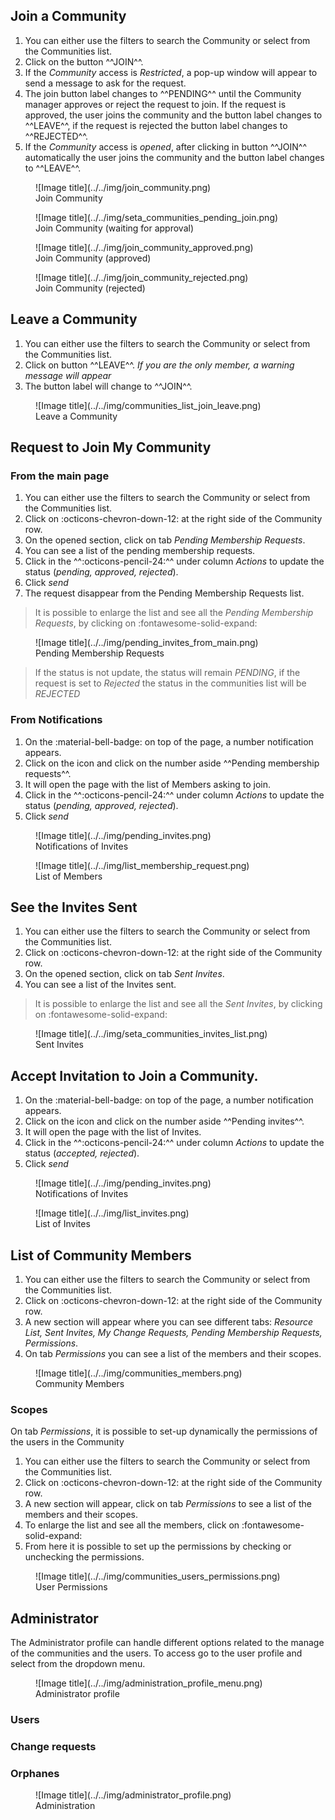 ## Join a Community

1. You can either use the filters to search the Community or select from the Communities list.      
2. Click on the button ^^JOIN^^.     
3. If the *Community* access is *Restricted*, a pop-up window will appear to send a message to ask for the request.      
4. The join button label changes to ^^PENDING^^ until the Community manager approves or reject the request to join. If the request is approved, the user joins the community and the button label changes to ^^LEAVE^^, if the request is rejected the button label changes to ^^REJECTED^^.
5. If the *Community* access is *opened*, after clicking in button ^^JOIN^^ automatically the user joins the community and the button label changes to ^^LEAVE^^.  
    

<figure markdown>
  ![Image title](../../img/join_community.png)
  <figcaption>Join Community</figcaption>
</figure>

<figure markdown>
  ![Image title](../../img/seta_communities_pending_join.png)
  <figcaption>Join Community (waiting for approval)</figcaption>
</figure>

<figure markdown>
  ![Image title](../../img/join_community_approved.png)
  <figcaption>Join Community (approved)</figcaption>
</figure>

<figure markdown>
  ![Image title](../../img/join_community_rejected.png)
  <figcaption>Join Community (rejected)</figcaption>
</figure>

## Leave a Community

1. You can either use the filters to search the Community or select from the Communities list.      
2. Click on button ^^LEAVE^^. *If you are the only member, a warning message will appear*       
3. The button label will change to ^^JOIN^^.              

<figure markdown>
  ![Image title](../../img/communities_list_join_leave.png)
  <figcaption>Leave a Community</figcaption>
</figure>

## Request to Join My Community

### From the main page
1. You can either use the filters to search the Community or select from the Communities list.             
2. Click on :octicons-chevron-down-12: at the right side of the Community row.      
3. On the opened section, click on tab *Pending Membership Requests*.           
4. You can see a list of the pending membership requests.            
5. Click in the ^^:octicons-pencil-24:^^ under column *Actions* to update the status (*pending, approved, rejected*).     
6. Click *send*
7. The request disappear from the Pending Membership Requests list.

> It is possible to enlarge the list and see all the *Pending Membership Requests*, by clicking on :fontawesome-solid-expand:         

<figure markdown>
  ![Image title](../../img/pending_invites_from_main.png)
  <figcaption>Pending Membership Requests</figcaption>
</figure>

> If the status is not update, the status will remain *PENDING*, if the request is set to *Rejected* the status in the communities list will be *REJECTED*

### From Notifications

1. On the :material-bell-badge: on top of the page, a number notification appears.             
2. Click on the icon and click on the number aside ^^Pending membership requests^^.              
3. It will open the page with the list of Members asking to join.                    
4. Click in the ^^:octicons-pencil-24:^^ under column *Actions* to update the status (*pending, approved, rejected*).
5. Click *send*     

<figure markdown>
  ![Image title](../../img/pending_invites.png)
  <figcaption>Notifications of Invites</figcaption>
</figure>

<figure markdown>
  ![Image title](../../img/list_membership_request.png)
  <figcaption>List of Members</figcaption>
</figure>


## See the Invites Sent
1. You can either use the filters to search the Community or select from the Communities list.             
2. Click on :octicons-chevron-down-12: at the right side of the Community row.      
3. On the opened section, click on tab *Sent Invites*.           
4. You can see a list of the Invites sent.            

> It is possible to enlarge the list and see all the *Sent Invites*, by clicking on :fontawesome-solid-expand:         

<figure markdown>
  ![Image title](../../img/seta_communities_invites_list.png)
  <figcaption>Sent Invites</figcaption>
</figure>

## Accept Invitation to Join a Community.

1. On the :material-bell-badge: on top of the page, a number notification appears.             
2. Click on the icon and click on the number aside ^^Pending invites^^.              
3. It will open the page with the list of Invites.                    
4. Click in the ^^:octicons-pencil-24:^^ under column *Actions* to update the status (*accepted, rejected*).
5. Click *send*     

<figure markdown>
  ![Image title](../../img/pending_invites.png)
  <figcaption>Notifications of Invites</figcaption>
</figure>

<figure markdown>
  ![Image title](../../img/list_invites.png)
  <figcaption>List of Invites</figcaption>
</figure>

## List of Community Members

1. You can either use the filters to search the Community or select from the Communities list.             
2. Click on :octicons-chevron-down-12: at the right side of the Community row.      
3. A new section will appear where you can see different tabs: *Resource List, Sent Invites, My Change Requests, Pending Membership Requests, Permissions*.                  
4. On tab *Permissions* you can see a list of the members and their scopes.              

<figure markdown>
  ![Image title](../../img/communities_members.png)
  <figcaption>Community Members</figcaption>
</figure>

### Scopes

On tab *Permissions*, it is possible to set-up dynamically the permissions of the users in the Community

1. You can either use the filters to search the Community or select from the Communities list.             
2. Click on :octicons-chevron-down-12: at the right side of the Community row.      
3. A new section will appear, click on tab *Permissions* to see a list of the members and their scopes.                  
4. To enlarge the list and see all the members, click on :fontawesome-solid-expand:         
5. From here it is possible to set up the permissions by checking or unchecking the permissions.     

<figure markdown>
  ![Image title](../../img/communities_users_permissions.png)
  <figcaption>User Permissions</figcaption>
</figure>

## Administrator

The Administrator profile can handle different options related to the manage of the communities and the users. To access go to the user profile and select from the dropdown menu.       

<figure markdown>
  ![Image title](../../img/administration_profile_menu.png)
  <figcaption>Administrator profile</figcaption>
</figure>


### Users

### Change requests

### Orphanes

<figure markdown>
  ![Image title](../../img/administrator_profile.png)
  <figcaption>Administration</figcaption>
</figure>